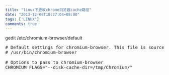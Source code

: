 ```yaml
---
title: "linux下更改chrome浏览器cache路径"
date: "2013-12-08T18:27:04+08:00"
tags: ['LINUX']
comments: true
---
```



gedit /etc/chromium-browser/default

<pre class="lang:default decode:true " ># Default settings for chromium-browser. This file is sourced by /bin/sh from
# /usr/bin/chromium-browser

# Options to pass to chromium-browser
CHROMIUM_FLAGS="--disk-cache-dir=/tmp/Chromium/"</pre> 
